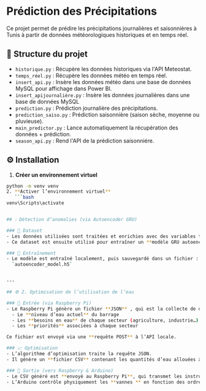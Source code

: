 # Prédiction des Précipitations

Ce projet permet de prédire les précipitations journalières et saisonnières à Tunis à partir de données météorologiques historiques et en temps réel.

## 📁 Structure du projet

- `historique.py` : Récupère les données historiques via l'API Meteostat.
- `temps_réel.py` : Récupère les données météo en temps réel.
- `insert_api.py` : Insère les données météo dans une base de données MySQL pour affichage dans Power BI.
- `insert_apijournalière.py` : Insère les données journalières dans une base de données MySQL
- `prediction.py` : Prédiction journalière des précipitations.
- `prediction_saiso.py` : Prédiction saisonnière (saison sèche, moyenne ou pluvieuse).
- `main_predictor.py` : Lance automatiquement la récupération des données + prédiction.
- `season_api.py` : Rend l'API de la prédiction saisonniére.

## ⚙️ Installation

1. **Créer un environnement virtuel**
```bash
python -m venv venv
2. **Activer l’environnement virtuel**
   ```bash
venv\Scripts\activate


## 💧 Détection d’anomalies (via Autoencoder GRU)

### 📂 Dataset
- Les données utilisées sont traitées et enrichies avec des variables temporelles (jour, heure, saison…).
- Ce dataset est ensuite utilisé pour entraîner un **modèle GRU autoencodeur** afin de détecter des anomalies dans le comportement des capteurs.

### 🧠 Entraînement
- Le modèle est entraîné localement, puis sauvegardé dans un fichier :  
  `autoencoder_model.h5`


---

## ⚙️ 2. Optimisation de l’utilisation de l’eau

### 🔌 Entrée (via Raspberry Pi)
- Le Raspberry Pi génère un fichier **JSON** , qui est la collecte de données des capteurs de niveaux, contenant :
  - Le **niveau d’eau actuel** du barrage
  - Les **besoins en eau** de chaque secteur (agriculture, industrie…)
  - Les **priorités** associées à chaque secteur

Ce fichier est envoyé via une **requête POST** à l’API locale.

### 📈 Optimisation
- L’algorithme d’optimisation traite la requête JSON.
- Il génère un **fichier CSV** contenant les quantités d’eau allouées à chaque secteur et les décisions d’ouverture ou fermeture des **vannes**.

### 🔁 Sortie (vers Raspberry & Arduino)
- Le CSV généré est **envoyé au Raspberry Pi**, qui transmet les instructions aux **vannes via Arduino**.
- L’Arduino contrôle physiquement les **vannes ** en fonction des ordres reçus.



